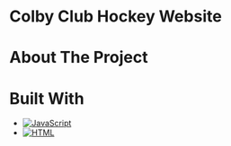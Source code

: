 # Colby Club Hockey Website
# About The Project



# Built With



* [![JavaScript][JavaScript.com]][JavaScript-url]
* [![HTML][HTML.com]][HTML-url]

[JavaScript.com]:https://shields.io/badge/JavaScript-F7DF1E?logo=JavaScript&logoColor=000&style=flat-square
[JavaScript-url]:https://www.javascript.com
[HTML.com]:https://img.shields.io/badge/HTML-239120?style=for-the-badge&logo=html5&logoColor=white
[HTML-url]:https://html.com
